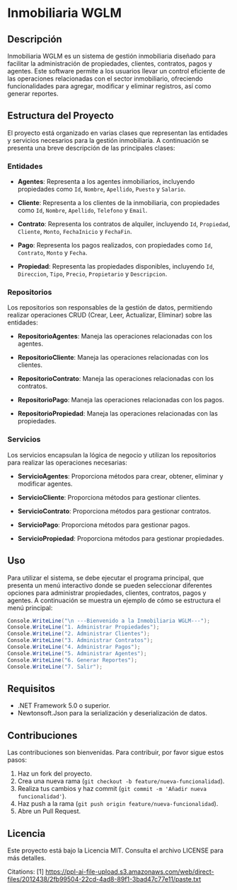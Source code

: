 # Inmobiliaria WGLM

## Descripción

Inmobiliaria WGLM es un sistema de gestión inmobiliaria diseñado para facilitar la administración de propiedades, clientes, contratos, pagos y agentes. Este software permite a los usuarios llevar un control eficiente de las operaciones relacionadas con el sector inmobiliario, ofreciendo funcionalidades para agregar, modificar y eliminar registros, así como generar reportes.

## Estructura del Proyecto

El proyecto está organizado en varias clases que representan las entidades y servicios necesarios para la gestión inmobiliaria. A continuación se presenta una breve descripción de las principales clases:

### Entidades

- **Agentes**: Representa a los agentes inmobiliarios, incluyendo propiedades como `Id`, `Nombre`, `Apellido`, `Puesto` y `Salario`.

- **Cliente**: Representa a los clientes de la inmobiliaria, con propiedades como `Id`, `Nombre`, `Apellido`, `Telefono` y `Email`.

- **Contrato**: Representa los contratos de alquiler, incluyendo `Id`, `Propiedad`, `Cliente`, `Monto`, `FechaInicio` y `FechaFin`.

- **Pago**: Representa los pagos realizados, con propiedades como `Id`, `Contrato`, `Monto` y `Fecha`.

- **Propiedad**: Representa las propiedades disponibles, incluyendo `Id`, `Direccion`, `Tipo`, `Precio`, `Propietario` y `Descripcion`.

### Repositorios

Los repositorios son responsables de la gestión de datos, permitiendo realizar operaciones CRUD (Crear, Leer, Actualizar, Eliminar) sobre las entidades:

- **RepositorioAgentes**: Maneja las operaciones relacionadas con los agentes.

- **RepositorioCliente**: Maneja las operaciones relacionadas con los clientes.

- **RepositorioContrato**: Maneja las operaciones relacionadas con los contratos.

- **RepositorioPago**: Maneja las operaciones relacionadas con los pagos.

- **RepositorioPropiedad**: Maneja las operaciones relacionadas con las propiedades.

### Servicios

Los servicios encapsulan la lógica de negocio y utilizan los repositorios para realizar las operaciones necesarias:

- **ServicioAgentes**: Proporciona métodos para crear, obtener, eliminar y modificar agentes.

- **ServicioCliente**: Proporciona métodos para gestionar clientes.

- **ServicioContrato**: Proporciona métodos para gestionar contratos.

- **ServicioPago**: Proporciona métodos para gestionar pagos.

- **ServicioPropiedad**: Proporciona métodos para gestionar propiedades.

## Uso

Para utilizar el sistema, se debe ejecutar el programa principal, que presenta un menú interactivo donde se pueden seleccionar diferentes opciones para administrar propiedades, clientes, contratos, pagos y agentes. A continuación se muestra un ejemplo de cómo se estructura el menú principal:

```csharp
Console.WriteLine("\n ---Bienvenido a la Inmobiliaria WGLM---");
Console.WriteLine("1. Administrar Propiedades");
Console.WriteLine("2. Administrar Clientes");
Console.WriteLine("3. Administrar Contratos");
Console.WriteLine("4. Administrar Pagos");
Console.WriteLine("5. Administrar Agentes");
Console.WriteLine("6. Generar Reportes");
Console.WriteLine("7. Salir");
```

## Requisitos

- .NET Framework 5.0 o superior.
- Newtonsoft.Json para la serialización y deserialización de datos.

## Contribuciones

Las contribuciones son bienvenidas. Para contribuir, por favor sigue estos pasos:

1. Haz un fork del proyecto.
2. Crea una nueva rama (`git checkout -b feature/nueva-funcionalidad`).
3. Realiza tus cambios y haz commit (`git commit -m 'Añadir nueva funcionalidad'`).
4. Haz push a la rama (`git push origin feature/nueva-funcionalidad`).
5. Abre un Pull Request.

## Licencia

Este proyecto está bajo la Licencia MIT. Consulta el archivo LICENSE para más detalles.

Citations:
[1] https://ppl-ai-file-upload.s3.amazonaws.com/web/direct-files/2012438/2fb99504-22cd-4ad8-89f1-3bad47c77e11/paste.txt
